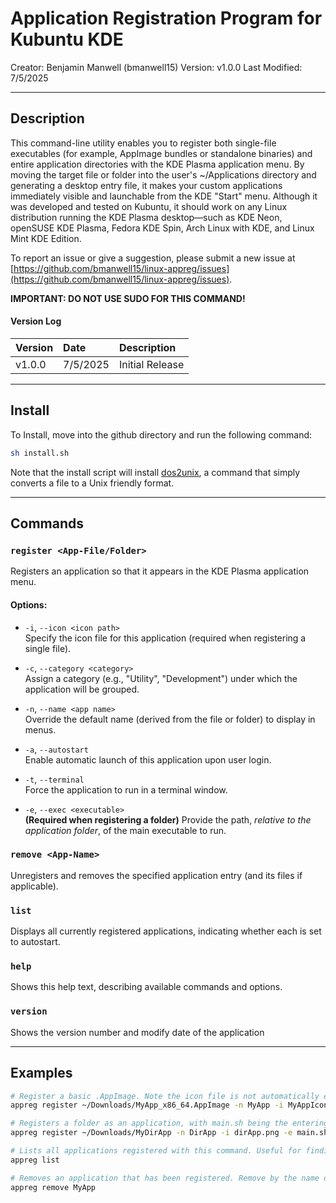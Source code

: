 # Application Registration Program for Kubuntu KDE

Creator: Benjamin Manwell (bmanwell15)
Version: v1.0.0
Last Modified: 7/5/2025

---

## Description
This command-line utility enables you to register both single-file executables (for example, AppImage bundles or standalone binaries) and entire application directories with the KDE Plasma application menu. By moving the target file or folder into the user's ~/Applications directory and generating a desktop entry file, it makes your custom applications immediately visible and launchable from the KDE "Start" menu. Although it was developed and tested on Kubuntu, it should work on any Linux distribution running the KDE Plasma desktop—such as KDE Neon, openSUSE KDE Plasma, Fedora KDE Spin, Arch Linux with KDE, and Linux Mint KDE Edition.

To report an issue or give a suggestion, please submit a new issue at [https://github.com/bmanwell15/linux-appreg/issues](https://github.com/bmanwell15/linux-appreg/issues).

**IMPORTANT: DO NOT USE SUDO FOR THIS COMMAND!**

#### Version Log

| Version | Date     | Description     |
| :---    | :---     | :---            |
| v1.0.0  | 7/5/2025 | Initial Release |

---

## Install

To Install, move into the github directory and run the following command:

```bash
sh install.sh
```

Note that the install script will install [dos2unix](https://linux.die.net/man/1/dos2unix), a command that simply converts a file to a Unix friendly format.

---

## Commands

### `register <App-File/Folder>`
Registers an application so that it appears in the KDE Plasma application menu.

#### Options:
- `-i`, `--icon <icon path>`  
  Specify the icon file for this application (required when registering a single file).

- `-c`, `--category <category>`  
  Assign a category (e.g., "Utility", "Development") under which the application will be grouped.

- `-n`, `--name <app name>`  
  Override the default name (derived from the file or folder) to display in menus.

- `-a`, `--autostart`  
  Enable automatic launch of this application upon user login.

- `-t`, `--terminal`  
  Force the application to run in a terminal window.

- `-e`, `--exec <executable>`  
  **(Required when registering a folder)** Provide the path, *relative to the application folder*, of the main executable to run.


### `remove <App-Name>`
Unregisters and removes the specified application entry (and its files if applicable).

### `list`
Displays all currently registered applications, indicating whether each is set to autostart.

### `help`
Shows this help text, describing available commands and options.

### `version`
Shows the version number and modify date of the application

---
## Examples

```bash
# Register a basic .AppImage. Note the icon file is not automatically extracted.
appreg register ~/Downloads/MyApp_x86_64.AppImage -n MyApp -i MyAppIcon.png
```

```bash
# Registers a folder as an application, with main.sh being the entering file.
appreg register ~/Downloads/MyDirApp -n DirApp -i dirApp.png -e main.sh
```

```bash
# Lists all applications registered with this command. Useful for finding the name of the app, which is needed to remove the application.
appreg list
```

```bash
# Removes an application that has been registered. Remove by the name of the application, not the path.
appreg remove MyApp
```